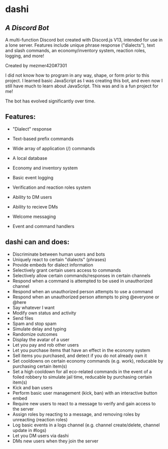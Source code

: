 # dashi
## _A Discord Bot_

A multi-function Discord bot created with Discord.js V13, intended for use in a lone server. Features include unique phrase response ("dialects"), text and slash commands, an economy/inventory system, reaction roles, logging, and more!

Created by mezmer420#7301

I did not know how to program in any way, shape, or form prior to this project. I learned basic JavaScript as I was creating this bot, and even now I still have much to learn about JavaScript. This was and is a fun project for me!

The bot has evolved significantly over time.

## Features:

- "Dialect" response
- Text-based prefix commands
- Wide array of application (/) commands
- A local database
- Economy and inventory system
- Basic event logging
- Verification and reaction roles system
- Ability to DM users
- Ability to recieve DMs
- Welcome messaging

- Event and command handlers

## dashi can and does:

- Discriminate between human users and bots
- Uniquely react to certain "dialects" (phrases)
- Provide embeds for dialect information
- Selectively grant certain users access to commands
- Selectively allow certain commands/responses in certain channels
- Respond when a command is attempted to be used in unauthorized channel
- Respond when an unauthorized person attempts to use a command
- Respond when an unauthorized person attempts to ping @everyone or @here
- Say whatever I want
- Modify own status and activity
- Send files
- Spam and stop spam
- Simulate delay and typing
- Randomize outcomes
- Display the avatar of a user
- Let you pay and rob other users
- Let you purchase items that have an effect in the economy system
- Sell items you purchased, and detect if you do not already own it
- Set cooldowns on certain economy commands (e.g. work), reducable by purchasing certain item(s)
- Set a high cooldown for all eco-related commands in the event of a foiled robbery to simulate jail time, reducable by purchasing certain item(s)
- Kick and ban users
- Perform basic user management (kick, ban) with an interactive button embed
- Require new users to react to a message to verify and gain access to the server
- Assign roles by reacting to a message, and removing roles by unreacting (reaction roles)
- Log basic events in a logs channel (e.g. channel create/delete, channel update in #logs)
- Let you DM users via dashi
- DMs new users when they join the server
